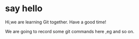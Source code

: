 # say hello
Hi,we are learning Git together.
Have a good time!

We are going to record some git commands here ,eg and so on.

